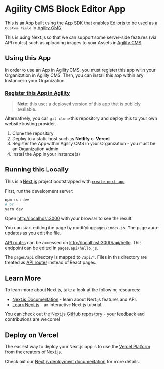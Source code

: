 # Agility CMS Block Editor App

This is an App built using the [App SDK](https://github.com/agility/agility-cms-app-sdk) that enables [Editorjs](https://editorjs.io/) to be used as a `Custom Field` in [Agility CMS](https://agilitycms.com). 

This is using Next.js so that we can support some server-side features (via API routes) such as uploading images to your Assets in [Agility CMS](https://agilitycms.com).

## Using this App
In order to use an App in Agility CMS, you must register this app witin your Organization in Agility CMS. Then, you can install this app within any Instance in your Organization.

### [Register this App in Agility](https://manager.agilitycms.com/org/apps/create-app?name=Block%20Editor&url=https%3A%2F%2Fagility-cms-apps-basic-example-html.vercel.app%2F&description=This%20is%20an%20example%20app%20built%20using%20HTML%20and%20JavaScript.%20It's%20a%20good%20starting%20point%20for%20learning%20how%20to%20build%20custom%20apps.&icon=https%3A%2F%2Fstatic.agilitycms.com%2Fjs.png)

> **Note**: this uses a deployed version of this app that is publicly available.

Alternatively, you can `git clone` this repository and deploy this to your own website hosting provider.

1. Clone the repository
2. Deploy to a static host such as **Netlify** or **Vercel**
3. Register the App within Agility CMS in your Organization - you must be an Organization Admin
4. Install the App in your instance(s)



## Running this Locally
This is a [Next.js](https://nextjs.org/) project bootstrapped with [`create-next-app`](https://github.com/vercel/next.js/tree/canary/packages/create-next-app).

First, run the development server:

```bash
npm run dev
# or
yarn dev
```

Open [http://localhost:3000](http://localhost:3000) with your browser to see the result.

You can start editing the page by modifying `pages/index.js`. The page auto-updates as you edit the file.

[API routes](https://nextjs.org/docs/api-routes/introduction) can be accessed on [http://localhost:3000/api/hello](http://localhost:3000/api/hello). This endpoint can be edited in `pages/api/hello.js`.

The `pages/api` directory is mapped to `/api/*`. Files in this directory are treated as [API routes](https://nextjs.org/docs/api-routes/introduction) instead of React pages.

## Learn More

To learn more about Next.js, take a look at the following resources:

- [Next.js Documentation](https://nextjs.org/docs) - learn about Next.js features and API.
- [Learn Next.js](https://nextjs.org/learn) - an interactive Next.js tutorial.

You can check out [the Next.js GitHub repository](https://github.com/vercel/next.js/) - your feedback and contributions are welcome!

## Deploy on Vercel

The easiest way to deploy your Next.js app is to use the [Vercel Platform](https://vercel.com/new?utm_medium=default-template&filter=next.js&utm_source=create-next-app&utm_campaign=create-next-app-readme) from the creators of Next.js.

Check out our [Next.js deployment documentation](https://nextjs.org/docs/deployment) for more details.
